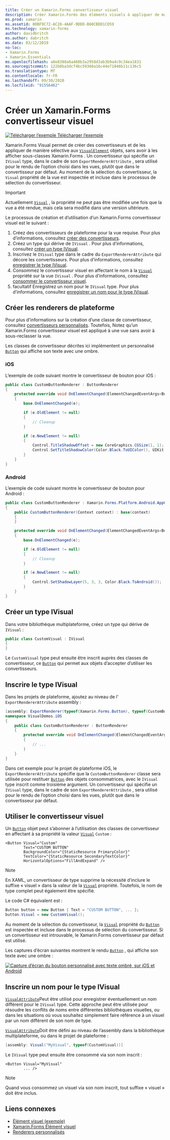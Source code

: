 ```yaml
---
title: Créer un Xamarin.Forms convertisseur visuel
description: Créer Xamarin.Forms des éléments visuels à appliquer de manière sélective aux objets VisualElement, sans avoir à les afficher sous-classes Xamarin.Forms .
ms.prod: xamarin
ms.assetid: 80BF9C72-AC28-4AAF-9DDD-B60CBDD1CD59
ms.technology: xamarin-forms
author: davidbritch
ms.author: dabritch
ms.date: 03/12/2019
no-loc:
- Xamarin.Forms
- Xamarin.Essentials
ms.openlocfilehash: a8e8388a6a460b3a2958d3ab3b9a4c9c34ea1831
ms.sourcegitcommit: 122b8ba3dcf4bc59368a16c44e71846b11c136c5
ms.translationtype: MT
ms.contentlocale: fr-FR
ms.lasthandoff: 09/30/2020
ms.locfileid: "91556462"
---
```

# <a name="create-a-no-locxamarinforms-visual-renderer"></a>Créer un Xamarin.Forms convertisseur visuel

[![Télécharger l’exemple](~/media/shared/download.png) Télécharger l’exemple](https://docs.microsoft.com/samples/xamarin/xamarin-forms-samples/userinterface-visualdemos)

Xamarin.Forms Visual permet de créer des convertisseurs et de les appliquer de manière sélective aux [`VisualElement`](xref:Xamarin.Forms.VisualElement) objets, sans avoir à les afficher sous-classes Xamarin.Forms . Un convertisseur qui spécifie un `IVisual` type, dans le cadre de son `ExportRendererAttribute` , sera utilisé pour le rendu de l’option choisi dans les vues, plutôt que dans le convertisseur par défaut. Au moment de la sélection du convertisseur, la `Visual` propriété de la vue est inspectée et incluse dans le processus de sélection du convertisseur.

> [!IMPORTANT]
> Actuellement [`Visual`](xref:Xamarin.Forms.VisualElement.Visual) , la propriété ne peut pas être modifiée une fois que la vue a été rendue, mais cela sera modifié dans une version ultérieure.

Le processus de création et d’utilisation d’un Xamarin.Forms convertisseur visuel est le suivant :

1. Créez des convertisseurs de plateforme pour la vue requise. Pour plus d’informations, consultez [créer des convertisseurs](#create-platform-renderers).
1. Créez un type qui dérive de `IVisual` . Pour plus d’informations, consultez [créer un type IVisual](#create-an-ivisual-type).
1. Inscrivez le `IVisual` type dans le cadre du `ExportRendererAttribute` qui décore les convertisseurs. Pour plus d’informations, consultez [enregistrer le type IVisual](#register-the-ivisual-type).
1. Consommez le convertisseur visuel en affectant le nom à la [`Visual`](xref:Xamarin.Forms.VisualElement.Visual) propriété sur la vue `IVisual` . Pour plus d’informations, consultez [consommer le convertisseur visuel](#consume-the-visual-renderer).
1. facultatif Enregistrez un nom pour le `IVisual` type. Pour plus d’informations, consultez [enregistrer un nom pour le type IVisual](#register-a-name-for-the-ivisual-type).

## <a name="create-platform-renderers"></a>Créer les renderers de plateforme

Pour plus d’informations sur la création d’une classe de convertisseur, consultez [convertisseurs personnalisés](~/xamarin-forms/app-fundamentals/custom-renderer/index.md). Toutefois, Notez qu’un Xamarin.Forms convertisseur visuel est appliqué à une vue sans avoir à sous-reclasser la vue.

Les classes de convertisseur décrites ici implémentent un personnalisé [`Button`](xref:Xamarin.Forms.Button) qui affiche son texte avec une ombre.

### <a name="ios"></a>iOS

L’exemple de code suivant montre le convertisseur de bouton pour iOS :

```csharp
public class CustomButtonRenderer : ButtonRenderer
{
    protected override void OnElementChanged(ElementChangedEventArgs<Button> e)
    {
        base.OnElementChanged(e);

        if (e.OldElement != null)
        {
            // Cleanup
        }

        if (e.NewElement != null)
        {
            Control.TitleShadowOffset = new CoreGraphics.CGSize(1, 1);
            Control.SetTitleShadowColor(Color.Black.ToUIColor(), UIKit.UIControlState.Normal);
        }
    }
}
```

### <a name="android"></a>Android

L’exemple de code suivant montre le convertisseur de bouton pour Android :

```csharp
public class CustomButtonRenderer : Xamarin.Forms.Platform.Android.AppCompat.ButtonRenderer
{
    public CustomButtonRenderer(Context context) : base(context)
    {
    }

    protected override void OnElementChanged(ElementChangedEventArgs<Button> e)
    {
        base.OnElementChanged(e);

        if (e.OldElement != null)
        {
            // Cleanup
        }

        if (e.NewElement != null)
        {
            Control.SetShadowLayer(5, 3, 3, Color.Black.ToAndroid());
        }
    }
}
```

## <a name="create-an-ivisual-type"></a>Créer un type IVisual

Dans votre bibliothèque multiplateforme, créez un type qui dérive de `IVisual` :

```csharp
public class CustomVisual : IVisual
{
}
```

Le `CustomVisual` type peut ensuite être inscrit auprès des classes de convertisseur, ce [`Button`](xref:Xamarin.Forms.Button) qui permet aux objets d’accepter d’utiliser les convertisseurs.

## <a name="register-the-ivisual-type"></a>Inscrire le type IVisual

Dans les projets de plateforme, ajoutez au niveau de l' `ExportRendererAttribute` assembly :

```csharp
[assembly: ExportRenderer(typeof(Xamarin.Forms.Button), typeof(CustomButtonRenderer), new[] { typeof(CustomVisual) })]
namespace VisualDemos.iOS
{
    public class CustomButtonRenderer : ButtonRenderer
    {
        protected override void OnElementChanged(ElementChangedEventArgs<Button> e)
        {
            // ...
        }
    }
}
```

Dans cet exemple pour le projet de plateforme iOS, le `ExportRendererAttribute` spécifie que la `CustomButtonRenderer` classe sera utilisée pour restituer [`Button`](xref:Xamarin.Forms.Button) des objets consommatrices, avec le `IVisual` type inscrit comme troisième argument. Un convertisseur qui spécifie un `IVisual` type, dans le cadre de son `ExportRendererAttribute` , sera utilisé pour le rendu de l’option choisi dans les vues, plutôt que dans le convertisseur par défaut.

## <a name="consume-the-visual-renderer"></a>Utiliser le convertisseur visuel

Un [`Button`](xref:Xamarin.Forms.Button) objet peut s’abonner à l’utilisation des classes de convertisseur en affectant à sa propriété la valeur [`Visual`](xref:Xamarin.Forms.VisualElement.Visual) `Custom` :

```xaml
<Button Visual="Custom"
        Text="CUSTOM BUTTON"
        BackgroundColor="{StaticResource PrimaryColor}"
        TextColor="{StaticResource SecondaryTextColor}"
        HorizontalOptions="FillAndExpand" />
```

> [!NOTE]
> En XAML, un convertisseur de type supprime la nécessité d’inclure le suffixe « visuel » dans la valeur de la [`Visual`](xref:Xamarin.Forms.VisualElement.Visual) propriété. Toutefois, le nom de type complet peut également être spécifié.

Le code C# équivalent est :

```csharp
Button button = new Button { Text = "CUSTOM BUTTON", ... };
button.Visual = new CustomVisual();
```

Au moment de la sélection du convertisseur, la [`Visual`](xref:Xamarin.Forms.VisualElement.Visual) propriété du [`Button`](xref:Xamarin.Forms.Button) est inspectée et incluse dans le processus de sélection du convertisseur. Si un convertisseur est introuvable, le Xamarin.Forms convertisseur par défaut est utilisé.

Les captures d’écran suivantes montrent le rendu [`Button`](xref:Xamarin.Forms.Button) , qui affiche son texte avec une ombre :

[![Capture d’écran du bouton personnalisé avec texte ombré, sur iOS et Android](material-visual-images/custom-button.png "Bouton avec texte ombré")](material-visual-images/custom-button-large.png#lightbox)

## <a name="register-a-name-for-the-ivisual-type"></a>Inscrire un nom pour le type IVisual

[`VisualAttribute`](xref:Xamarin.Forms.VisualAttribute)Peut être utilisé pour enregistrer éventuellement un nom différent pour le `IVisual` type. Cette approche peut être utilisée pour résoudre les conflits de noms entre différentes bibliothèques visuelles, ou dans les situations où vous souhaitez simplement faire référence à un visuel par un nom différent de son nom de type.

[`VisualAttribute`](xref:Xamarin.Forms.VisualAttribute)Doit être défini au niveau de l’assembly dans la bibliothèque multiplateforme, ou dans le projet de plateforme :

```csharp
[assembly: Visual("MyVisual", typeof(CustomVisual))]
```

Le `IVisual` type peut ensuite être consommé via son nom inscrit :

```xaml
<Button Visual="MyVisual"
        ... />
```

> [!NOTE]
> Quand vous consommez un visuel via son nom inscrit, tout suffixe « visuel » doit être inclus.

## <a name="related-links"></a>Liens connexes

- [Élément visuel (exemple)](/samples/xamarin/xamarin-forms-samples/userinterface-visualdemos)
- [Xamarin.Forms Élément visuel](material-visual.md)
- [Renderers personnalisés](~/xamarin-forms/app-fundamentals/custom-renderer/index.md)